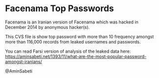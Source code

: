 # Facenama Top Passwords

Facenama is an Iranian version of Facenama which was hacked in December 2014 by anonymous hacker(s).

This CVS file is show top password with more than 10 frequency amongst more than 116,000 records from leaked usernames and passwords.

You can read Farsi version of analysis of the leaked data here: https://aminsabeti.net/1393/11/what-are-the-most-popular-password-amongst-iranians/

@AminSabeti

